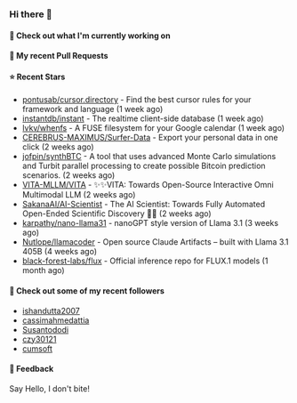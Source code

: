 ### Hi there 👋

#### 👷 Check out what I'm currently working on

#### 🔨 My recent Pull Requests


#### ⭐ Recent Stars

- [pontusab/cursor.directory](https://github.com/pontusab/cursor.directory) - Find the best cursor rules for your framework and language (1 week ago)
- [instantdb/instant](https://github.com/instantdb/instant) - The realtime client-side database (1 week ago)
- [lvkv/whenfs](https://github.com/lvkv/whenfs) - A FUSE filesystem for your Google calendar (1 week ago)
- [CEREBRUS-MAXIMUS/Surfer-Data](https://github.com/CEREBRUS-MAXIMUS/Surfer-Data) - Export your personal data in one click (2 weeks ago)
- [jofpin/synthBTC](https://github.com/jofpin/synthBTC) - A tool that uses advanced Monte Carlo simulations and Turbit parallel processing to create possible Bitcoin prediction scenarios. (2 weeks ago)
- [VITA-MLLM/VITA](https://github.com/VITA-MLLM/VITA) - ✨✨VITA: Towards Open-Source Interactive Omni Multimodal LLM (2 weeks ago)
- [SakanaAI/AI-Scientist](https://github.com/SakanaAI/AI-Scientist) - The AI Scientist: Towards Fully Automated Open-Ended Scientific Discovery 🧑‍🔬 (2 weeks ago)
- [karpathy/nano-llama31](https://github.com/karpathy/nano-llama31) - nanoGPT style version of Llama 3.1 (3 weeks ago)
- [Nutlope/llamacoder](https://github.com/Nutlope/llamacoder) - Open source Claude Artifacts – built with Llama 3.1 405B (4 weeks ago)
- [black-forest-labs/flux](https://github.com/black-forest-labs/flux) - Official inference repo for FLUX.1 models (1 month ago)

#### 👯 Check out some of my recent followers

- [ishandutta2007](https://github.com/ishandutta2007)
- [cassimahmedattia](https://github.com/cassimahmedattia)
- [Susantododi](https://github.com/Susantododi)
- [czy30121](https://github.com/czy30121)
- [cumsoft](https://github.com/cumsoft)

#### 💬 Feedback

Say Hello, I don't bite!